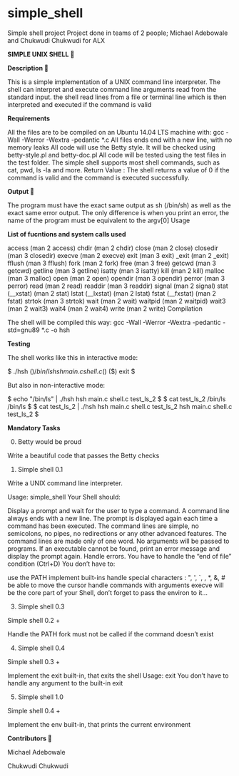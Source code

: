 # simple_shell
Simple shell project Project done in teams of 2 people; Michael Adebowale and Chukwudi Chukwudi for ALX

**SIMPLE UNIX SHELL 🐚**

**Description 📃**

This is a simple implementation of a UNIX command line interpreter. The shell can interpret and execute command line arguments read from the standard input. the shell read lines from a file or terminal line which is then interpreted and executed if the command is valid

**Requirements**

All the files are to be compiled on an Ubuntu 14.04 LTS machine with: gcc -Wall -Werror -Wextra -pedantic *.c All files ends end with a new line, with no memory leaks All code will use the Betty style. It will be checked using betty-style.pl and betty-doc.pl All code will be tested using the test files in the test folder. The simple shell supports most shell commands, such as cat, pwd, ls -la and more. Return Value : The shell returns a value of 0 if the command is valid and the command is executed successfully.

**Output 📁**

The program must have the exact same output as sh (/bin/sh) as well as the exact same error output. The only difference is when you print an error, the name of the program must be equivalent to the argv[0] Usage

**List of fucntions and system calls used**

access (man 2 access)
chdir (man 2 chdir)
close (man 2 close)
closedir (man 3 closedir)
execve (man 2 execve)
exit (man 3 exit)
_exit (man 2 _exit)
fflush (man 3 fflush)
fork (man 2 fork)
free (man 3 free)
getcwd (man 3 getcwd)
getline (man 3 getline)
isatty (man 3 isatty)
kill (man 2 kill)
malloc (man 3 malloc)
open (man 2 open)
opendir (man 3 opendir)
perror (man 3 perror)
read (man 2 read)
readdir (man 3 readdir)
signal (man 2 signal)
stat (__xstat) (man 2 stat)
lstat (__lxstat) (man 2 lstat)
fstat (__fxstat) (man 2 fstat)
strtok (man 3 strtok)
wait (man 2 wait)
waitpid (man 2 waitpid)
wait3 (man 2 wait3)
wait4 (man 2 wait4)
write (man 2 write)
Compilation

The shell will be compiled this way: gcc -Wall -Werror -Wextra -pedantic -std=gnu89 *.c -o hsh

**Testing**

The shell works like this in interactive mode:

$ ./hsh ($) /bin/ls hsh main.c shell.c ($) ($) exit $

But also in non-interactive mode:

$ echo "/bin/ls" | ./hsh hsh main.c shell.c test_ls_2 $ $ cat test_ls_2 /bin/ls /bin/ls $ $ cat test_ls_2 | ./hsh hsh main.c shell.c test_ls_2 hsh main.c shell.c test_ls_2 $

**Mandatory Tasks**

0. Betty would be proud

Write a beautiful code that passes the Betty checks

1. Simple shell 0.1

Write a UNIX command line interpreter.

Usage: simple_shell Your Shell should:

Display a prompt and wait for the user to type a command. A command line always ends with a new line. The prompt is displayed again each time a command has been executed. The command lines are simple, no semicolons, no pipes, no redirections or any other advanced features. The command lines are made only of one word. No arguments will be passed to programs. If an executable cannot be found, print an error message and display the prompt again. Handle errors. You have to handle the “end of file” condition (Ctrl+D) You don’t have to:

use the PATH implement built-ins handle special characters : ", ', `, , *, &, # be able to move the cursor handle commands with arguments execve will be the core part of your Shell, don’t forget to pass the environ to it…

3. Simple shell 0.3

Simple shell 0.2 +

Handle the PATH fork must not be called if the command doesn’t exist

4. Simple shell 0.4

Simple shell 0.3 +

Implement the exit built-in, that exits the shell Usage: exit You don’t have to handle any argument to the built-in exit

5. Simple shell 1.0

Simple shell 0.4 +

Implement the env built-in, that prints the current environment

**Contributors 👫**

Michael Adebowale

Chukwudi Chukwudi
